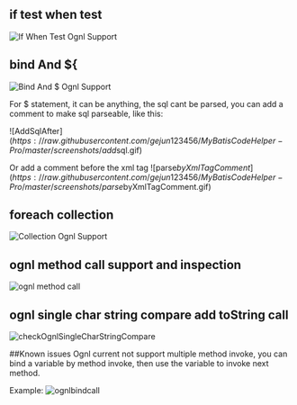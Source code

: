 ## if test when test
![If When Test Ognl Support](https://raw.githubusercontent.com/gejun123456/MyBatisCodeHelper-Pro/master/screenshots/ifWhenTest中ognl支持.gif)

## bind And \${
![Bind And $ Ognl Support](https://raw.githubusercontent.com/gejun123456/MyBatisCodeHelper-Pro/master/screenshots/bind和${的ognl支持.gif)


For $ statement, it can be anything, the sql cant be parsed, you can add a comment to make sql parseable, like this:

![AddSqlAfter$](https://raw.githubusercontent.com/gejun123456/MyBatisCodeHelper-Pro/master/screenshots/add$sql.gif)

Or add a comment before the xml tag
![parse$byXmlTagComment](https://raw.githubusercontent.com/gejun123456/MyBatisCodeHelper-Pro/master/screenshots/parse$byXmlTagComment.gif)


## foreach collection
![Collection Ognl Support](https://raw.githubusercontent.com/gejun123456/MyBatisCodeHelper-Pro/master/screenshots/collection标签跳转检测正确.gif)

## ognl method call support and inspection
![ognl method call](https://raw.githubusercontent.com/gejun123456/MyBatisCodeHelper-Pro/master/screenshots/collectionCallMethdo.gif)


## ognl single char string compare add toString call
![checkOgnlSingleCharStringCompare](https://raw.githubusercontent.com/gejun123456/MyBatisCodeHelper-Pro/master/screenshots/checkOgnlSingleCharStringCompare.gif)


##Known issues
Ognl current not support multiple method invoke, you can bind a variable by method invoke, then use the variable to invoke next method.

Example:
![ognlbindcall](https://raw.githubusercontent.com/gejun123456/MyBatisCodeHelper-Pro/master/screenshots/ognlbindcall.png)

